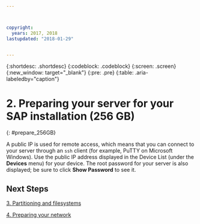```yaml
---



copyright:
  years: 2017, 2018
lastupdated: "2018-01-29"


---
```


{:shortdesc: .shortdesc}
{:codeblock: .codeblock}
{:screen: .screen}
{:new_window: target="_blank"}
{:pre: .pre}
{:table: .aria-labeledby="caption"}

# 2. Preparing your server for your SAP installation (256 GB)
{: #prepare_256GB}

A public IP is used for remote access, which means that you can connect to your server through an `ssh` client (for example, PuTTY on Microsoft Windows). Use the public IP address displayed in the Device List (under the **Devices** menu) for your device. The root password for your server is also displayed; be sure to click **Show Password** to see it.

## Next Steps

 [3. Partitioning and filesystems](/docs/infrastructure/sap-netweaver-rhel-qrg/rhel-partition-256GB.html#partition-256GB)
 
 [4. Preparing your network](/docs/infrastructure/sap-netweaver-rhel-qrg/rhel-prepare-network.html#network)

